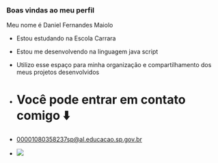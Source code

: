 ### Boas vindas ao meu perfil 

Meu nome é Daniel Fernandes Maiolo

 - Estou estudando na Escola Carrara
 - Estou me desenvolvendo na linguagem java script
 - Utilizo esse espaço para minha organização e compartilhamento dos meus projetos desenvolvidos

 - # Você pode entrar em contato comigo ⬇️

 - 00001080358237sp@al.educacao.sp.gov.br

 - ![](https://media1.tenor.com/m/Yd0yl1GxSdkAAAAC/neco-arc.gif)
